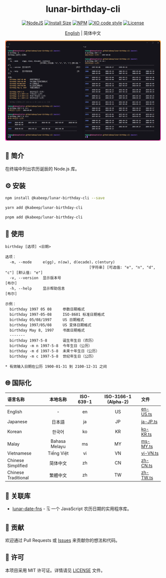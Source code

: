 <div align="center">

<h1>lunar-birthday-cli</h1>

[![NodeJS][node-image]][node-url]
[![Install Size][install-size-image]][install-size-url]
[![NPM][npm-image]][npm-url]
[![XO code style][xo-code-style-image]][xo-code-style-url]
[![License][license-image]][license-url]

[English][en-us-url] | 简体中文

<img width="814" src="docs/images/usage.zh-CN.png" alt="usage-png">

</div>

## 📖 简介

在终端中列出农历诞辰的 Node.js 库。

## ⚙️ 安装

```bash
npm install @kabeep/lunar-birthday-cli --save
```

```bash
yarn add @kabeep/lunar-birthday-cli
```

```bash
pnpm add @kabeep/lunar-birthday-cli
```

## 🚀 使用

```
birthday [选项] <日期>

选项：
  -m, --mode     e(gg), n(ow), d(ecade)，c(entury)
                                      [字符串] [可选值: "e", "n", "d", "c"] [默认值: "e"]
  -v, --version  显示版本号                                                      [布尔]
  -h, --help     显示帮助信息                                                     [布尔]

示例：
  birthday 1997 05 08     参数日期格式
  birthday 1997-05-08     ISO-8601 标准日期格式
  birthday 05/08/1997     US 日期格式
  birthday 1997/05/08     US 变体日期格式
  birthday May 8, 1997    书面日期格式
  -------
  birthday 1997-5-8       诞生年生日（农历）
  birthday -m n 1997-5-8  今年生日（公历）
  birthday -m d 1997-5-8  未来十年生日（公历）
  birthday -m c 1997-5-8  世纪年生日（公历）

* 有效输入日期在公历 1900-01-31 到 2100-12-31 之间
```

## 🌐 国际化

| 语言名称                |     本地名称      | ISO-639-1 | ISO-3166-1 (Alpha-2) | 文件                           |
|:--------------------|:-------------:|:---------:|:--------------------:|:-----------------------------|
| English             |       -       |    en     |          US          | [en-US.ts][locale-en-us-url] |
| Japanese            |      日本語      |    ja     |          JP          | [ja-JP.ts][locale-ja-jp-url] |
| Korean              |      한국어      |    ko     |          KR          | [ko-KR.ts][locale-ko-kr-url] |
| Malay               | Bahasa Melayu |    ms     |          MY          | [ms-MY.ts][locale-ms-my-url] |
| Vietnamese          |  Tiếng Việt   |    vi     |          VN          | [vi-VN.ts][locale-vi-vn-url] |
| Chinese Simplified  |     简体中文      |    zh     |          CN          | [zh-CN.ts][locale-zh-cn-url] |
| Chinese Traditional |     繁體中文      |    zh     |          TW          | [zh-TW.ts][locale-zh-tw-url] |

## 🔗 关联库

- [lunar-date-fns][lunar-date-fns-url] - 🗓️ 一个 JavaScript 农历日期的实用程序库。

## 🤝 贡献

欢迎通过 Pull Requests 或 [Issues][issues-url] 来贡献你的想法和代码。

## 📄 许可

本项目采用 MIT 许可证。详情请见 [LICENSE][license-url] 文件。


[node-image]: https://img.shields.io/node/v/%40kabeep%2Flunar-birthday-cli?color=lightseagreen
[node-url]: https://nodejs.org/

[npm-image]: https://img.shields.io/npm/d18m/%40kabeep%2Flunar-birthday-cli?color=cornflowerblue
[npm-url]: https://www.npmjs.com/package/@kabeep/lunar-birthday-cli

[install-size-image]: https://packagephobia.com/badge?p=@kabeep/lunar-birthday-cli
[install-size-url]: https://packagephobia.com/result?p=@kabeep/lunar-birthday-cli

[xo-code-style-image]: https://shields.io/badge/code_style-5ed9c7?logo=xo&labelColor=gray&logoSize=auto&logoWidth=20
[xo-code-style-url]: https://github.com/xojs/xo

[license-image]: https://img.shields.io/github/license/kabeep/lunar-birthday-cli?color=slateblue
[license-url]: LICENSE

[en-us-url]: README.md
[zh-cn-url]: README.zh-CN.md

[locale-en-us-url]: src/locale/en-US.ts
[locale-ja-jp-url]: src/locale/ja-JP.ts
[locale-ko-kr-url]: src/locale/ko-KR.ts
[locale-ms-my-url]: src/locale/ms-MY.ts
[locale-vi-vn-url]: src/locale/vi-VN.ts
[locale-zh-cn-url]: src/locale/zh-CN.ts
[locale-zh-tw-url]: src/locale/zh-TW.ts

[lunar-date-fns-url]: https://github.com/kabeep/lunar-date-fns

[issues-url]: https://github.com/kabeep/lunar-birthday-cli/issues
